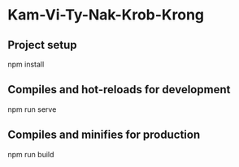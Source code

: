 # Kam-Vi-Ty-Nak-Krob-Krong
## Project setup
npm install
## Compiles and hot-reloads for development
npm run serve
## Compiles and minifies for production
npm run build
